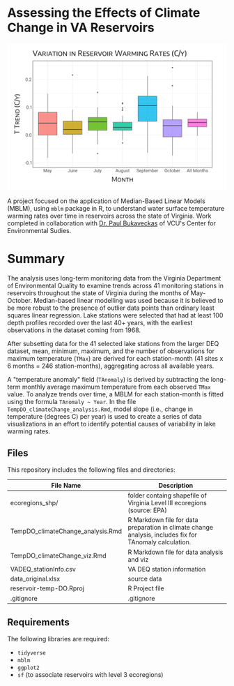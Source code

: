# Assessing the Effects of Climate Change in VA Reservoirs

<p align="center">
  <img src="img/varbymonth.jpg" width="750">
</p>


A project focused on the application of Median-Based Linear Models (MBLM), using `mblm` package in R, to understand water surface temperature warming rates over time in reservoirs across the state of Virginia. Work completed in collaboration with [Dr. Paul Bukaveckas](https://blogs.vcu.edu/pabukaveckas/) of VCU's Center for Environmental Sudies.

# Summary

The analysis uses long-term monitoring data from the Virginia Department of Environmental Quality to examine trends across 41 monitoring stations in reservoirs throughout the state of Virginia during the months of May-October. Median-based linear modelling was used because it is believed to be more robust to the presence of outlier data points than ordinary least squares linear regression.
Lake stations were selected that had at least 100 depth profiles recorded over the last 40+ years, with the earliest observations in the dataset coming from 1968.

After subsetting data for the 41 selected lake stations from the larger DEQ dataset, mean, minimum, maximum, and the number of observations for maximum temperature (`TMax`) are derived for each station-month (41 sites x 6 months = 246 station-months), aggregating across all available years.

A "temperature anomaly" field (`TAnomaly`) is derived by subtracting the long-term monthly average maximum temperature from each observed `TMax` value. To analyze trends over time, a MBLM for each station-month is fitted using the formula `TAnomaly ~ Year`. In the file `TempDO_climateChange_analysis.Rmd`, model slope (i.e., change in temperature (degrees C) per year) is used to create a series of data visualizations in an effort to identify potential causes of variability in lake warming rates.

## Files

This repository includes the following files and directories:

| File Name                          | Description                                       |
|------------------------------------|---------------------------------------------------|
| ecoregions_shp/                     | folder containg shapefile of Virginia Level III ecoregions (source: EPA)|
| TempDO_climateChange_analysis.Rmd  | R Markdown file for data preparation in climate change analysis, includes fix for TAnomaly calculation.|
| TempDO_climateChange_viz.Rmd  | R Markdown file for data analysis and viz|
| VADEQ_stationInfo.csv              | VA DEQ station information |
| data_original.xlsx                 | source data|
| reservoir-temp-DO.Rproj            | R Project file |
| .gitignore                        |  .gitignore                                                                   |

## Requirements

The following libraries are required:
* `tidyverse`
* `mblm`
* `ggplot2`
* `sf` (to associate reservoirs with level 3 ecoregions)
